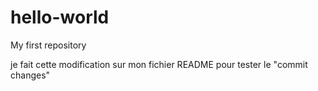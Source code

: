 # hello-world
My first repository

je fait cette modification sur mon fichier README pour tester le "commit changes"

